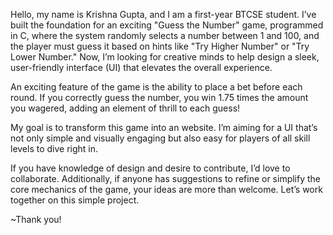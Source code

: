 Hello, my name is Krishna Gupta, and I am a first-year BTCSE student. I’ve built the foundation for an exciting "Guess the Number" game, programmed in C, where the system randomly selects a number between 1 and 100, and the player must guess it based on hints like "Try Higher Number" or "Try Lower Number." Now, I’m looking for creative minds to help design a sleek, user-friendly interface (UI) that elevates the overall experience.

An exciting feature of the game is the ability to place a bet before each round. If you correctly guess the number, you win 1.75 times the amount you wagered, adding an element of thrill to each guess!

My goal is to transform this game into an website. I’m aiming for a UI that’s not only simple and visually engaging but also easy for players of all skill levels to dive right in.

If you have knowledge of design and desire to contribute, I’d love to collaborate. Additionally, if anyone has suggestions to refine or simplify the core mechanics of the game, your ideas are more than welcome. Let’s work together on this simple project.

~Thank you!
